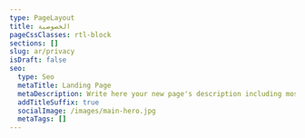 ```yaml
---
type: PageLayout
title: الخصوصية
pageCssClasses: rtl-block
sections: []
slug: ar/privacy
isDraft: false
seo:
  type: Seo
  metaTitle: Landing Page
  metaDescription: Write here your new page's description including most relevant keywords.
  addTitleSuffix: true
  socialImage: /images/main-hero.jpg
  metaTags: []
---
```

